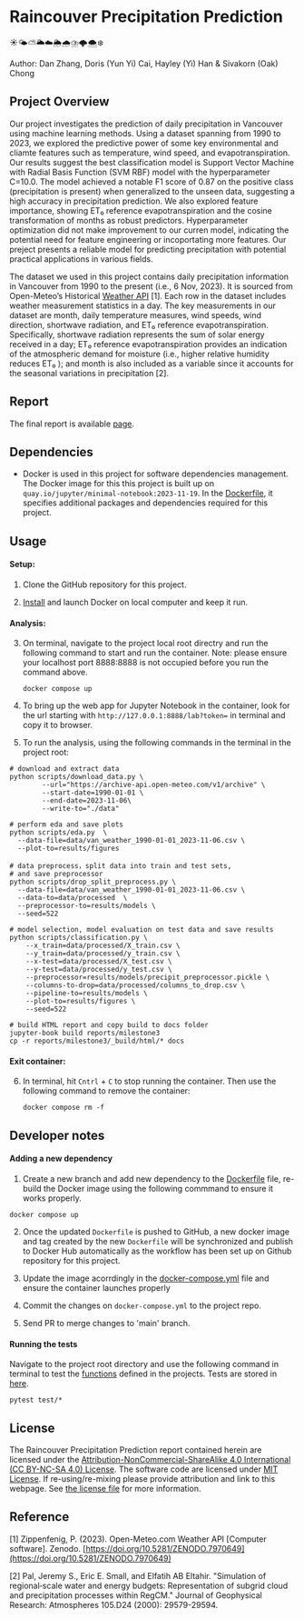 # Raincouver Precipitation Prediction
☀️🌤️⛅️🌥️☁️🌦️🌧️⛈️🌩️🌨️❄️

Author: Dan Zhang, Doris (Yun Yi) Cai, Hayley (Yi) Han & Sivakorn (Oak) Chong

## Project Overview 

Our project investigates the prediction of daily precipitation in Vancouver using machine learning methods. Using a dataset spanning from 1990 to 2023, we explored the predictive power of some key environmental and cliamte features such as temperature, wind speed, and evapotranspiration. Our results suggest the best classification model is Support Vector Machine with Radial Basis Function (SVM RBF) model with the hyperparameter C=10.0. The model achieved a notable F1 score of 0.87 on the positive class (precipitation is present) when generalized to the unseen data, suggesting a high accuracy in precipitation prediction. We also explored feature importance, showing ET₀ reference evapotranspiration and the cosine transformation of months as robust predictors. Hyperparameter optimization did not make improvement to our curren model, indicating the potential need for feature engineering or incoportating more features. Our preject presents a reliable model for predicting precipitation with potential practical applications in various fields.

The dataset we used in this project contains daily precipitation information in Vancouver from 1990 to the present (i.e., 6 Nov, 2023). It is sourced from Open-Meteo’s Historical [Weather API](https://doi.org/10.5281/ZENODO.7970649) [1]. Each row in the dataset includes weather measurement statistics in a day. The key measurements in our dataset are month, daily temperature measures, wind speeds, wind direction, shortwave radiation, and ET₀ reference evapotranspiration. Specifically, shortwave radiation represents the sum of solar energy received in a day; ET₀ reference evapotranspiration provides an indication of the atmospheric demand for moisture (i.e., higher relative humidity reduces ET₀ ); and month is also included as a variable since it accounts for the seasonal variations in precipitation [2]. 

## Report

The final report is available [page](https://ubc-mds.github.io/RaincouverPrediction/).

## Dependencies

- Docker is used in this project for software dependencies management. The Docker image for this this project is built up on `quay.io/jupyter/minimal-notebook:2023-11-19`. In the [Dockerfile](https://github.com/UBC-MDS/RaincouverPrediction/blob/main/Dockerfile), it specifies additional packages and dependencies required for this project.

## Usage

#### Setup:

1. Clone the GitHub repository for this project.
   
2. [Install](https://www.docker.com/get-started/) and launch Docker on local computer and keep it run.

#### Analysis:

3. On terminal, navigate to the project local root directry and run the following command to start and run the container. Note: please ensure your localhost port 8888:8888 is not occupied before you run the command above.
   ```
   docker compose up
   ```
   
4. To bring up the web app for Jupyter Notebook in the container, look for the url starting with `http://127.0.0.1:8888/lab?token=` in terminal and copy it to browser.

5. To run the analysis, using the following commands in the terminal in the project root:

```
# download and extract data
python scripts/download_data.py \
        --url="https://archive-api.open-meteo.com/v1/archive" \
        --start-date=1990-01-01 \
        --end-date=2023-11-06\
        --write-to="./data"

# perform eda and save plots
python scripts/eda.py  \
  --data-file=data/van_weather_1990-01-01_2023-11-06.csv \
  --plot-to=results/figures

# data preprocess，split data into train and test sets,
# and save preprocessor
python scripts/drop_split_preprocess.py \
  --data-file=data/van_weather_1990-01-01_2023-11-06.csv \
  --data-to=data/processed  \
  --preprocessor-to=results/models \
  --seed=522

# model selection, model evaluation on test data and save results
python scripts/classification.py \
    --x_train=data/processed/X_train.csv \
    --y_train=data/processed/y_train.csv \
    --x-test=data/processed/X_test.csv \
    --y-test=data/processed/y_test.csv \
    --preprocessor=results/models/precipit_preprocessor.pickle \
    --columns-to-drop=data/processed/columns_to_drop.csv \
    --pipeline-to=results/models \
    --plot-to=results/figures \
    --seed=522

# build HTML report and copy build to docs folder
jupyter-book build reports/milestone3
cp -r reports/milestone3/_build/html/* docs
```


#### Exit container:

6. In terminal, hit `Cntrl` + `C` to stop running the container. Then use the following command to remove the container:
   ```
   docker compose rm -f
   ```

## Developer notes

#### Adding a new dependency
1. Create a new branch and add new dependency to the [Dockerfile](https://github.com/UBC-MDS/RaincouverPrediction/blob/main/Dockerfile) file, re-build the Docker image using the following commmand to ensure it works properly.
```
docker compose up
```

2. Once the updated `Dockerfile` is pushed to GitHub, a new docker image and tag created by the new `Dockerfile` will be synchronized and publish to Docker Hub automatically as the workflow has been set up on Github repository for this project.
 
3. Update the image acorrdingly in the [docker-compose.yml](https://github.com/UBC-MDS/RaincouverPrediction/blob/main/docker-compose.yml) file and ensure the container launches properly

4. Commit the changes on `docker-compose.yml` to the project repo.

5. Send PR to merge changes to 'main' branch.

#### Running the tests
Navigate to the project root directory and use the following command in terminal to test the [functions](https://github.com/UBC-MDS/RaincouverPrediction/tree/main/src) defined in the projects. Tests are stored in [here](https://github.com/UBC-MDS/RaincouverPrediction/tree/main/test).
```
pytest test/*
```

## License

The Raincouver Precipitation Prediction report contained herein are licensed under the [Attribution-NonCommercial-ShareAlike 4.0 International (CC BY-NC-SA 4.0) License](https://creativecommons.org/licenses/by-nc-sa/4.0/). The software code are licensed under [MIT License](https://opensource.org/license/mit/). If re-using/re-mixing please provide attribution and link to this webpage. See [the license file](LICENSE) for more information.


## Reference

[1] Zippenfenig, P. (2023). Open-Meteo.com Weather API [Computer software]. Zenodo. [https://doi.org/10.5281/ZENODO.7970649](https://doi.org/10.5281/ZENODO.7970649)

[2] Pal, Jeremy S., Eric E. Small, and Elfatih AB Eltahir. "Simulation of regional‐scale water and energy budgets: Representation of subgrid cloud and precipitation processes within RegCM." Journal of Geophysical Research: Atmospheres 105.D24 (2000): 29579-29594.
